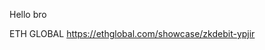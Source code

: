 Hello bro

ETH GLOBAL https://ethglobal.com/showcase/zkdebit-ypjir


<!-- TODO(web3 auth flow) -->
<!-- 1. shop API -->
<!-- 1.1 create payment order -->
<!-- 1.2 fetching transaction payment-->
<!-- 2. sequence diagram paying -->